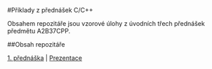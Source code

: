 #Příklady z přednášek C/C++

Obsahem repozitáře jsou vzorové úlohy z úvodních třech přednášek předmětu A2B37CPP.

##Obsah repozitáře

[1. přednáška](https://github.com/standav/c-cpp/tree/master/prednasky/01) | [Prezentace](http://goo.gl/kkUucJ)


